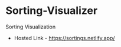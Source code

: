 # Sorting-Visualizer
Sorting Visualization

- Hosted Link - <a target="blank" href = "https://sortings.netlify.app/">https://sortings.netlify.app/</a>

